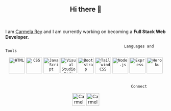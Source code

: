 
<h2 align="center"> Hi there 👋</h2>
		   <br>


I am [Carmela Rey](https://github.com/Cdrcar/Portfolio-CarmelaRey) and I am currently working on becoming a **Full Stack Web Developer.**


	                                                    Languages and Tools
		 

		   
<div align="center">
	<code><img height="50" src="https://user-images.githubusercontent.com/25181517/192158954-f88b5814-d510-4564-b285-dff7d6400dad.png" alt="HTML" title="HTML" /></code>
	<code><img height="50" src="https://user-images.githubusercontent.com/25181517/183898674-75a4a1b1-f960-4ea9-abcb-637170a00a75.png" alt="CSS" title="CSS" /></code>
	<code><img height="50" src="https://user-images.githubusercontent.com/25181517/117447155-6a868a00-af3d-11eb-9cfe-245df15c9f3f.png" alt="JavaScript" title="JavaScript" /></code>
	<code><img height="50" src="https://user-images.githubusercontent.com/25181517/192108891-d86b6220-e232-423a-bf5f-90903e6887c3.png" alt="Visual Studio Code" title="Visual Studio Code" /></code>
	<code><img height="50" src="https://user-images.githubusercontent.com/25181517/183898054-b3d693d4-dafb-4808-a509-bab54cf5de34.png" alt="Bootstrap" title="Bootstrap" /></code>
	<code><img height="50" src="https://user-images.githubusercontent.com/25181517/202896760-337261ed-ee92-4979-84c4-d4b829c7355d.png" alt="Tailwind CSS" title="Tailwind CSS" /></code>
	<code><img height="50" src="https://user-images.githubusercontent.com/25181517/183568594-85e280a7-0d7e-4d1a-9028-c8c2209e073c.png" alt="Node.js" title="Node.js" /></code>
	<code><img height="50" src="https://user-images.githubusercontent.com/25181517/183859966-a3462d8d-1bc7-4880-b353-e2cbed900ed6.png" alt="Express" title="Express" /></code>
	<code><img height="50" src="https://user-images.githubusercontent.com/117651175/228822470-a3693c21-acf4-4a66-9893-c69d0cb944d0.png" alt="Heroku"  title="Heroku" /></code>
	</div>
		   		  		
<br>



   


	                                                       Connect
 <div align="center">
	<a href="https://www.linkedin.com/in/carmelarey/" rel="nofollow"><img height="40" alt="Carmela's LinkedIN" src="https://raw.githubusercontent.com/peterthehan/peterthehan/master/assets/linkedin.svg" style="max-width: 100%;"></a>
	<a href="mailto:carmela881@outlook.com" rel="nofollow"> <img  height="40" alt="Carmela's LinkedIN"  src="https://user-images.githubusercontent.com/117651175/228826082-a329c015-eef3-4be6-84d4-42fce4ab683a.png" style="max-width: 100%;"></a>
</div>




<!--
**Cdrcar/Cdrcar** is a ✨ _special_ ✨ repository because its `README.md` (this file) appears on your GitHub profile.


![mailto:carmela881@outlook.com](https://user-images.githubusercontent.com/117651175/227233507-3f38f957-bfdc-41e3-8253-395abd98c036.png)

Here are some ideas to get you started:

- 🔭 I’m currently working on ...
- 🌱 I’m currently learning ...
- 👯 I’m looking to collaborate on ...
- 🤔 I’m looking for help with ...
- 💬 Ask me about ...
- 📫 How to reach me: ...
- 😄 Pronouns: ...
- ⚡ Fun fact: ...

<a href="https://www.instagram.com/carmelaarey/?next=%2F/" rel="nofollow"><img  height="40" alt="Carmela's Instagram" src="https://raw.githubusercontent.com/hussainweb/hussainweb/main/icons/instagram.png" style="max-width: 100%;"></a>


![html-5 (1)](https://user-images.githubusercontent.com/117651175/228794516-856622e8-0df1-4fde-a97d-64a92edf0b05.png)
![css3](https://user-images.githubusercontent.com/117651175/227210448-b57078e4-d138-4d77-ad5a-a829a4808394.png)
![javascript](https://user-images.githubusercontent.com/117651175/227210659-d32e7636-0448-4083-a258-45156edb302e.png)
![jquery](https://user-images.githubusercontent.com/117651175/227211310-0b1088b4-92b3-4c9f-847b-2778031d2b10.png)
![nodejs](https://user-images.githubusercontent.com/117651175/227211621-25435d7e-8c74-44a8-a3ac-90d3e3c7f9ca.png)
-->
